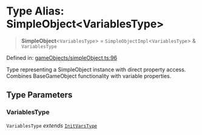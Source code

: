 # Type Alias: SimpleObject\<VariablesType\>

> **SimpleObject**\<`VariablesType`\> = `SimpleObjectImpl`\<`VariablesType`\> & `VariablesType`

Defined in: [gameObjects/simpleObject.ts:96](https://github.com/laruss/react-text-game/blob/69d70d1469d5c42a37ce3eebe7e9ba2b0e018eba/packages/core/src/gameObjects/simpleObject.ts#L96)

Type representing a SimpleObject instance with direct property access.
Combines BaseGameObject functionality with variable properties.

## Type Parameters

### VariablesType

`VariablesType` *extends* [`InitVarsType`](InitVarsType.md)
